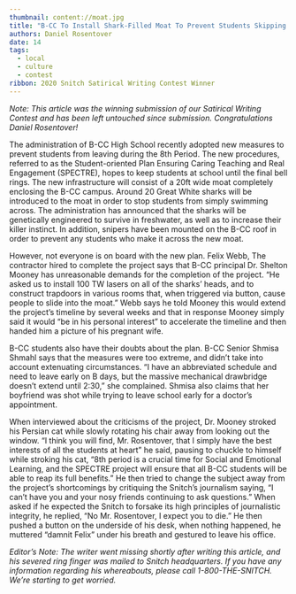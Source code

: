 ```yaml
---
thumbnail: content://moat.jpg
title: "B-CC To Install Shark-Filled Moat To Prevent Students Skipping 8th Period"
authors: Daniel Rosentover
date: 14
tags:
  - local
  - culture
  - contest
ribbon: 2020 Snitch Satirical Writing Contest Winner
---
```


*Note: This article was the winning submission of our Satirical Writing Contest and has been left untouched since submission. Congratulations Daniel Rosentover!*

The administration of B-CC High School recently adopted new measures to prevent students from leaving during the 8th Period. The new procedures, referred to as the Student-oriented Plan Ensuring Caring Teaching and Real Engagement (SPECTRE), hopes to keep students at school until the final bell rings. The new infrastructure will consist of a 20ft wide moat completely enclosing the B-CC campus. Around 20 Great White sharks will be introduced to the moat in order to stop students from simply swimming across. The administration has announced that the sharks will be genetically engineered to survive in freshwater, as well as to increase their killer instinct. In addition, snipers have been mounted on the B-CC roof in order to prevent any students who make it across the new moat.

However, not everyone is on board with the new plan. Felix Webb, The contractor hired to complete the project says that B-CC principal Dr. Shelton Mooney has unreasonable demands for the completion of the project. “He asked us to install 100 TW lasers on all of the sharks’ heads, and to construct trapdoors in various rooms that, when triggered via button, cause people to slide into the moat.” Webb says he told Mooney this would extend the project’s timeline by several weeks and that in response Mooney simply said it would “be in his personal interest”  to accelerate the timeline and then handed him a picture of his pregnant wife.

B-CC students also have their doubts about the plan. B-CC Senior Shmisa Shmahl says that the measures were too extreme, and didn’t take into account extenuating circumstances. “I have an abbreviated schedule and need to leave early on B days, but the massive mechanical drawbridge doesn’t extend until 2:30,” she complained. Shmisa also claims that her boyfriend was shot while trying to leave school early for a doctor’s appointment.

When interviewed about the criticisms of the project, Dr. Mooney stroked his Persian cat while slowly rotating his chair away from looking out the window. “I think you will find, Mr. Rosentover, that I simply have the best interests of all the students at heart” he said, pausing to chuckle to himself while stroking his cat, “8th period is a crucial time for Social and Emotional Learning, and the SPECTRE project will ensure that all B-CC students will be able to reap its full benefits.” He then tried to change the subject away from the project’s shortcomings by critiquing the Snitch’s journalism saying, “I can’t have you and your nosy friends continuing to ask questions.” When asked if he expected the Snitch to forsake its high principles of journalistic integrity, he replied,  “No Mr. Rosentover, I expect you to die.” He then pushed a button on the underside of his desk, when nothing happened, he muttered “damnit Felix” under his breath and gestured to leave his office.

*Editor’s Note: The writer went missing shortly after writing this article, and his severed ring finger was mailed to Snitch headquarters. If you have any information regarding his whereabouts, please call 1-800-THE-SNITCH. We’re starting to get worried.*
